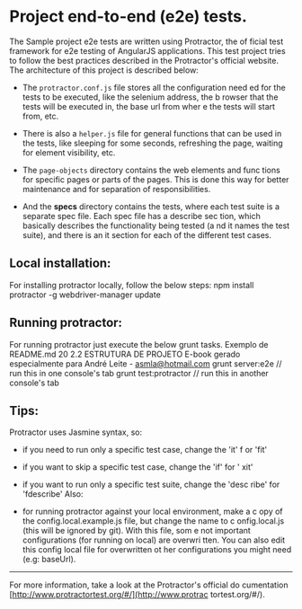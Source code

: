 # Project end-to-end (e2e) tests.
The Sample project e2e tests are written using Protractor, the of
ficial test framework for e2e testing of AngularJS applications.
This test project tries to follow the best practices described in
the Protractor's official website.
The architecture of this project is described below:

* The `protractor.conf.js` file stores all the configuration need
ed for the tests to be executed, like the selenium address, the b
rowser that the tests will be executed in, the base url from wher
e the tests will start from, etc.

* There is also a `helper.js` file for general functions that can
be used in the tests, like sleeping for some seconds, refreshing
the page, waiting for element visibility, etc.

* The `page-objects` directory contains the web elements and func
tions for specific pages or parts of the pages. This is done this
way for better maintenance and for separation of responsibilities.

* And the **specs** directory contains the tests, where each test
suite is a separate spec file. Each spec file has a describe sec
tion, which basically describes the functionality being tested (a
nd it names the test suite), and there is an it section for each
of the different test cases.

## Local installation:
For installing protractor locally, follow the below steps:
npm install protractor -g
webdriver-manager update

## Running protractor:
For running protractor just execute the below grunt tasks.
Exemplo de README.md
20 2.2 ESTRUTURA DE PROJETO
E-book gerado especialmente para André Leite - asmla@hotmail.com
grunt server:e2e // run this in one console's tab grunt
test:protractor // run this in another console's tab

## Tips:
Protractor uses Jasmine syntax, so:

* if you need to run only a specific test case, change the 'it' f
or 'fit'

* if you want to skip a specific test case, change the 'if' for '
xit'

* if you want to run only a specific test suite, change the 'desc
ribe' for 'fdescribe'
Also:

* for running protractor against your local environment, make a c
opy of the config.local.example.js file, but change the name to c
onfig.local.js (this will be ignored by git). With this file, som
e not important configurations (for running on local) are overwri
tten. You can also edit this config local file for overwritten ot
her configurations you might need (e.g: baseUrl).
___
For more information, take a look at the Protractor's official do
cumentation [http://www.protractortest.org/#/](http://www.protrac
tortest.org/#/).